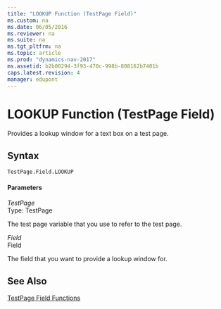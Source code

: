```yaml
---
title: "LOOKUP Function (TestPage Field)"
ms.custom: na
ms.date: 06/05/2016
ms.reviewer: na
ms.suite: na
ms.tgt_pltfrm: na
ms.topic: article
ms.prod: "dynamics-nav-2017"
ms.assetid: b2b00294-3f93-470c-998b-808162b7401b
caps.latest.revision: 4
manager: edupont
---
```

# LOOKUP Function (TestPage Field)
Provides a lookup window for a text box on a test page.  
  
## Syntax  
  
```  
TestPage.Field.LOOKUP  
```  
  
#### Parameters  
 *TestPage*  
 Type: TestPage  
  
 The test page variable that you use to refer to the test page.  
  
 *Field*  
 Field  
  
 The field that you want to provide a lookup window for.  
  
## See Also  
 [TestPage Field Functions](TestPage-Field-Functions.md)